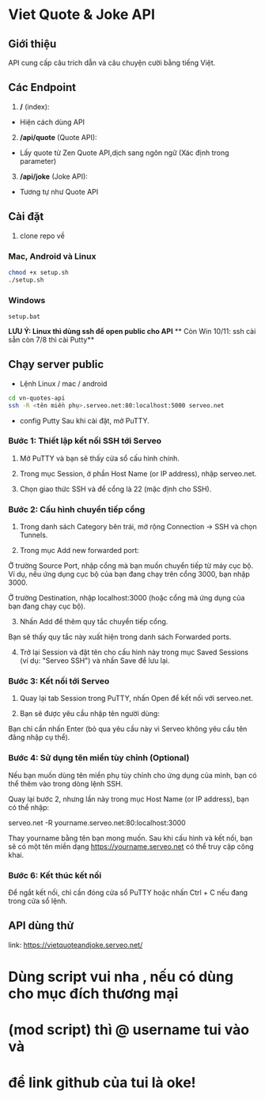 # Viet Quote & Joke API

## Giới thiệu
API cung cấp câu trích dẫn và câu chuyện cười bằng tiếng Việt.
## Các Endpoint
1. **/** (index):
- Hiện cách dùng API
2. **/api/quote** (Quote API):
- Lấy quote từ Zen Quote API,dịch sang ngôn ngữ (Xác định trong parameter)
3. **/api/joke** (Joke API):
- Tương tự như Quote API
## Cài đặt
1. clone repo về
### Mac, Android và Linux
```bash
chmod +x setup.sh
./setup.sh
```
### Windows
```batch
setup.bat
```
**LƯU Ý: Linux thì dùng ssh để open public cho API**
**	Còn Win 10/11: ssh cài sẵn còn 7/8 thì cài Putty**
## Chạy server public
- Lệnh Linux / mac / android
```bash
cd vn-quotes-api
ssh -R <tên miền phụ>.serveo.net:80:localhost:5000 serveo.net
```
- config Putty
Sau khi cài đặt, mở PuTTY.


### Bước 1: Thiết lập kết nối SSH tới Serveo

1. Mở PuTTY và bạn sẽ thấy cửa sổ cấu hình chính.


2. Trong mục Session, ở phần Host Name (or IP address), nhập serveo.net.


3. Chọn giao thức SSH và để cổng là 22 (mặc định cho SSH).



### Bước 2: Cấu hình chuyển tiếp cổng

1. Trong danh sách Category bên trái, mở rộng Connection -> SSH và chọn Tunnels.


2. Trong mục Add new forwarded port:

Ở trường Source Port, nhập cổng mà bạn muốn chuyển tiếp từ máy cục bộ. Ví dụ, nếu ứng dụng cục bộ của bạn đang chạy trên cổng 3000, bạn nhập 3000.

Ở trường Destination, nhập localhost:3000 (hoặc cổng mà ứng dụng của bạn đang chạy cục bộ).



3. Nhấn Add để thêm quy tắc chuyển tiếp cổng.

Bạn sẽ thấy quy tắc này xuất hiện trong danh sách Forwarded ports.



4. Trở lại Session và đặt tên cho cấu hình này trong mục Saved Sessions (ví dụ: "Serveo SSH") và nhấn Save để lưu lại.



### Bước 3: Kết nối tới Serveo

1. Quay lại tab Session trong PuTTY, nhấn Open để kết nối với serveo.net.


2. Bạn sẽ được yêu cầu nhập tên người dùng:

Bạn chỉ cần nhấn Enter (bỏ qua yêu cầu này vì Serveo không yêu cầu tên đăng nhập cụ thể).




### Bước 4: Sử dụng tên miền tùy chỉnh (Optional)

Nếu bạn muốn dùng tên miền phụ tùy chỉnh cho ứng dụng của mình, bạn có thể thêm vào trong dòng lệnh SSH.

Quay lại bước 2, nhưng lần này trong mục Host Name (or IP address), bạn có thể nhập:


serveo.net -R yourname.serveo.net:80:localhost:3000

Thay yourname bằng tên bạn mong muốn. Sau khi cấu hình và kết nối, bạn sẽ có một tên miền dạng https://yourname.serveo.net có thể truy cập công khai.

### Bước 6: Kết thúc kết nối

Để ngắt kết nối, chỉ cần đóng cửa sổ PuTTY hoặc nhấn Ctrl + C nếu đang trong cửa sổ lệnh.
## API dùng thử
link: https://vietquoteandjoke.serveo.net/


# Dùng script vui nha , nếu có dùng cho mục đích thương mại
# (mod script) thì @ username tui vào và
# để link github của tui là oke!

